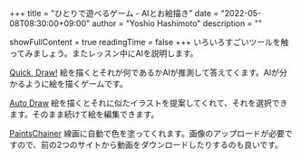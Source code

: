+++
title = "ひとりで遊べるゲーム - AIとお絵描き"
date = "2022-05-08T08:30:00+09:00"
author = "Yoshio Hashimoto"
       description = ""

showFullContent = true
readingTime = false
+++
いろいろすごいツールを触ってみましょう。またレッスン中にAIを説明します。

[Quick, Draw!](https://quickdraw.withgoogle.com/)
絵を描くとそれが何であるかAIが推測して答えてくます。AIが分かるように絵を描くゲームです。

[Auto Draw](https://www.autodraw.com/)
絵を描くとそれに似たイラストを提案してくれて、それを選択できます。そのまま続けて絵を編集できます。

[PaintsChainer](https://petalica-paint.pixiv.dev/index_ja.html)
線画に自動で色を塗ってくれます。画像のアップロードが必要ですので、前の2つのサイトから動画をダウンロードしたりするのも良いです。



